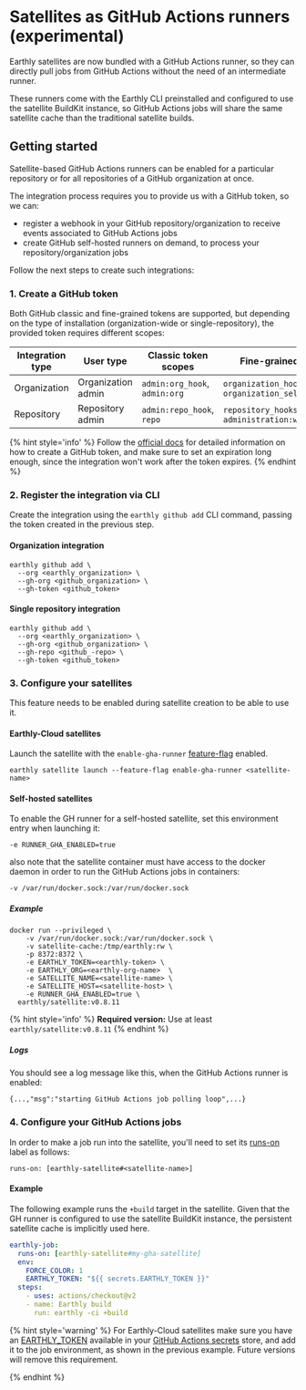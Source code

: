 # Satellites as GitHub Actions runners (**experimental**)

Earthly satellites are now bundled with a GitHub Actions runner, so they can directly pull jobs from GitHub Actions without the need of an intermediate runner.

These runners come with the Earthly CLI preinstalled and configured to use the satellite BuildKit instance, so GitHub Actions jobs will share the same satellite cache than the traditional satellite builds.

## Getting started

Satellite-based GitHub Actions runners can be enabled for a particular repository or for all repositories of a GitHub organization at once.

The integration process requires you to provide us with a GitHub token, so we can:
- register a webhook in your GitHub repository/organization to receive events associated to GitHub Actions jobs
- create GitHub self-hosted runners on demand, to process your repository/organization jobs

Follow the next steps to create such integrations:

### 1. Create a GitHub token
Both GitHub classic and fine-grained tokens are supported, but depending on the type of installation (organization-wide or single-repository), the provided token requires different scopes: 

| Integration type | User type          | Classic token scopes          | Fine-grained token permissions                                       | 
|------------------|--------------------|-------------------------------|----------------------------------------------------------------------|
| Organization     | Organization admin | `admin:org_hook`, `admin:org` | `organization_hooks:write`, `organization_self_hosted_runners:write` |
| Repository       | Repository admin   | `admin:repo_hook`, `repo`     | `repository_hooks:write`, `administration:write`                     |

{% hint style='info' %}
Follow the [official docs](https://docs.github.com/en/authentication/keeping-your-account-and-data-secure/managing-your-personal-access-tokens) for detailed information on how to create a GitHub token, and make sure to set an expiration long enough, since the integration won't work after the token expires. 
{% endhint %}

### 2. Register the integration via CLI
Create the integration using the `earthly github add` CLI command, passing the token created in the previous step. 

#### Organization integration
``` 
earthly github add \
  --org <earthly_organization> \
  --gh-org <github_organization> \
  --gh-token <github_token>
``` 

#### Single repository integration
``` 
earthly github add \
  --org <earthly_organization> \
  --gh-org <github_organization> \
  --gh-repo <github_-repo> \
  --gh-token <github_token>
``` 

### 3. Configure your satellites 

This feature needs to be enabled during satellite creation to be able to use it.

#### Earthly-Cloud satellites
Launch the satellite with the `enable-gha-runner` [feature-flag](https://docs.earthly.dev/earthly-cloud/satellites/managing#changing-feature-flags) enabled.
```
earthly satellite launch --feature-flag enable-gha-runner <satellite-name>
``` 

#### Self-hosted satellites
To enable the GH runner for a self-hosted satellite, set this environment entry when launching it:
```
-e RUNNER_GHA_ENABLED=true
```
also note that the satellite container must have access to the docker daemon in order to run the GitHub Actions jobs in containers:
```
-v /var/run/docker.sock:/var/run/docker.sock
```

##### Example
```shell
docker run --privileged \
    -v /var/run/docker.sock:/var/run/docker.sock \
    -v satellite-cache:/tmp/earthly:rw \
    -p 8372:8372 \
    -e EARTHLY_TOKEN=<earthly-token> \ 
    -e EARTHLY_ORG=<earthly-org-name>  \
    -e SATELLITE_NAME=<satellite-name> \
    -e SATELLITE_HOST=<satellite-host> \
    -e RUNNER_GHA_ENABLED=true \
  earthly/satellite:v0.8.11
```
{% hint style='info' %}
**Required version:** Use at least `earthly/satellite:v0.8.11`
{% endhint %}

##### Logs
You should see a log message like this, when the GitHub Actions runner is enabled: 
```
{...,"msg":"starting GitHub Actions job polling loop",...}
```

### 4. Configure your GitHub Actions jobs
In order to make a job run into the satellite, you'll need to set its [runs-on](https://docs.github.com/en/actions/using-workflows/workflow-syntax-for-github-actions#jobsjob_idruns-on) label as follows:

```
runs-on: [earthly-satellite#<satellite-name>]
```

#### Example
The following example runs the `+build` target in the satellite. Given that the GH runner is configured to use the satellite BuildKit instance, the persistent satellite cache is implicitly used here.
```yml
earthly-job:
  runs-on: [earthly-satellite#my-gha-satellite]
  env:
    FORCE_COLOR: 1
    EARTHLY_TOKEN: "${{ secrets.EARTHLY_TOKEN }}"
  steps:
    - uses: actions/checkout@v2
    - name: Earthly build
      run: earthly -ci +build
```

{% hint style='warning' %}
For Earthly-Cloud satellites make sure you have an [EARTHLY_TOKEN](https://docs.earthly.dev/docs/earthly-command#earthly-account-create-token) available in your [GitHub Actions secrets](https://docs.github.com/en/actions/security-guides/using-secrets-in-github-actions) store, and add it to the job environment, as shown in the previous example. Future versions will remove this requirement.

{% endhint %}
